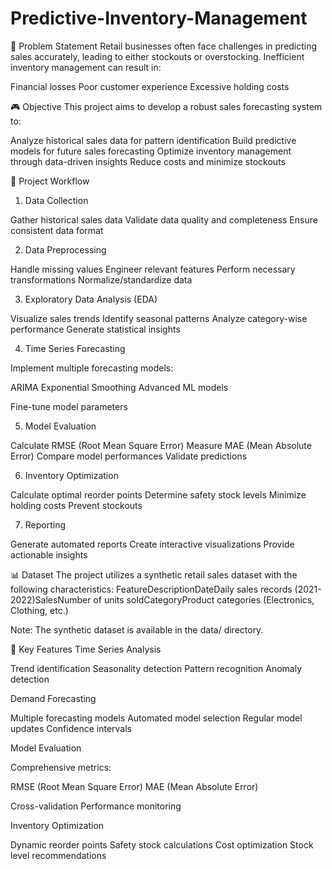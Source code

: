 # Predictive-Inventory-Management
🎯 Problem Statement
Retail businesses often face challenges in predicting sales accurately, leading to either stockouts or overstocking. Inefficient inventory management can result in:

Financial losses
Poor customer experience
Excessive holding costs

🎮 Objective
This project aims to develop a robust sales forecasting system to:

Analyze historical sales data for pattern identification
Build predictive models for future sales forecasting
Optimize inventory management through data-driven insights
Reduce costs and minimize stockouts

🔄 Project Workflow
1. Data Collection

Gather historical sales data
Validate data quality and completeness
Ensure consistent data format

2. Data Preprocessing

Handle missing values
Engineer relevant features
Perform necessary transformations
Normalize/standardize data

3. Exploratory Data Analysis (EDA)

Visualize sales trends
Identify seasonal patterns
Analyze category-wise performance
Generate statistical insights

4. Time Series Forecasting

Implement multiple forecasting models:

ARIMA
Exponential Smoothing
Advanced ML models


Fine-tune model parameters

5. Model Evaluation

Calculate RMSE (Root Mean Square Error)
Measure MAE (Mean Absolute Error)
Compare model performances
Validate predictions

6. Inventory Optimization

Calculate optimal reorder points
Determine safety stock levels
Minimize holding costs
Prevent stockouts

7. Reporting

Generate automated reports
Create interactive visualizations
Provide actionable insights

📊 Dataset
The project utilizes a synthetic retail sales dataset with the following characteristics:
FeatureDescriptionDateDaily sales records (2021-2022)SalesNumber of units soldCategoryProduct categories (Electronics, Clothing, etc.)

Note: The synthetic dataset is available in the data/ directory.

🚀 Key Features
Time Series Analysis

Trend identification
Seasonality detection
Pattern recognition
Anomaly detection

Demand Forecasting

Multiple forecasting models
Automated model selection
Regular model updates
Confidence intervals

Model Evaluation

Comprehensive metrics:

RMSE (Root Mean Square Error)
MAE (Mean Absolute Error)


Cross-validation
Performance monitoring

Inventory Optimization

Dynamic reorder points
Safety stock calculations
Cost optimization
Stock level recommendations
